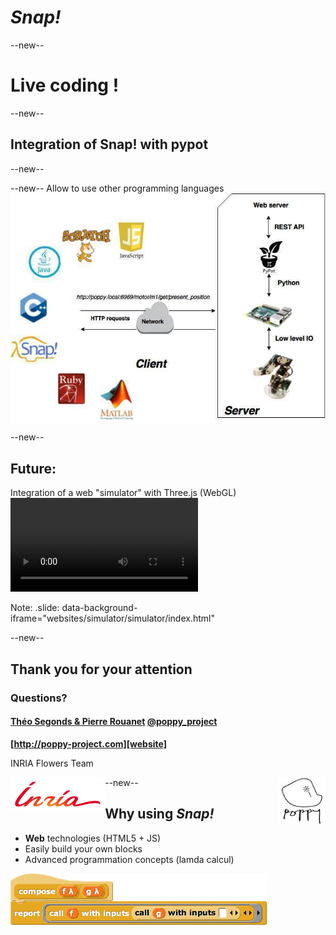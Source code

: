 # _Snap!_
--new--

# Live coding !
--new--
## Integration of Snap! with pypot

--new--
<!-- .slide: data-background="pictures/restapi_final.png" data-background-size="70%"-->

<!-- <img src="pictures/restapi_final.png" align=center style="border-style: none"> -->

--new--
Allow to use other programming languages
<img src="pictures/multi_languages_rest.jpg" align=center style="border-style: none">


--new--
## Future:  
Integration of a web "simulator" with Three.js (WebGL)
<video autoplay loop data-autoplay src="video/ergo_threejs.mp4"></video>


<!-- <iframe data-src="websites/simulator/simulator/index.html" witdh="800px" height="600px"></iframe> -->


Note:
 .slide: data-background-iframe="websites/simulator/simulator/index.html"

--new--

## Thank you for your attention
### Questions?
#### __[Théo Segonds & Pierre Rouanet][website]__  __[@poppy_project][twitter]__
__[http://poppy-project.com][website]__

INRIA Flowers Team

<img src="pictures/inria.png" style="border-style: none" align="left" width="30%" />
<img src="pictures/poppy_logo_2.png" style="border-style: none"  align="right" width="15%" />

[website]: https://poppy-project.org
[twitter]: https://twitter.com/poppy_project

--new--

## Why using _Snap!_
* __Web__ technologies (HTML5 + JS)
* Easily build your own blocks
* Advanced programmation concepts (lamda calcul)

<img src="pictures/snap_composition.png" align=center>

